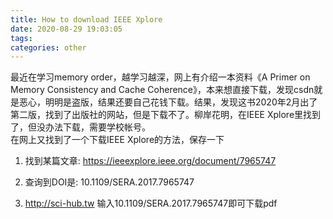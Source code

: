 ```yaml
---
title: How to download IEEE Xplore
date: 2020-08-29 19:03:05
tags:
categories: other
---
```

最近在学习memory order，越学习越深，网上有介绍一本资料《A Primer on Memory Consistency and Cache Coherence》，本来想直接下载，发现csdn就是恶心，明明是盗版，结果还要自己花钱下载。结果，发现这书2020年2月出了第二版，找到了出版社的网站，但是下载不了。柳岸花明，在IEEE Xplore里找到了，但没办法下载，需要学校帐号。  
在网上又找到了一个下载IEEE Xplore的方法，保存一下  

1. 找到某篇文章:
https://ieeexplore.ieee.org/document/7965747

2. 查询到DOI是:
10.1109/SERA.2017.7965747  
3. http://sci-hub.tw 
输入10.1109/SERA.2017.7965747即可下载pdf